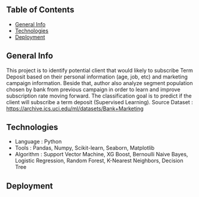 ## Table of Contents
* [General Info](#general-info)
* [Technologies](#technologies)
* [Deployment](#deployment)

## General Info
This project is to identify potential client that would likely to subscribe Term Deposit based on their personal information (age, job, etc) and marketing campaign information.
Beside that, author also analyze segment population chosen by bank from previous campaign in order to learn and improve subscription rate moving forward. 
The classification goal is to predict if the client will subscribe a term deposit (Supervised Learning).
Source Dataset : https://archive.ics.uci.edu/ml/datasets/Bank+Marketing  

## Technologies
* Language : Python
* Tools : Pandas, Numpy, Scikit-learn, Seaborn, Matplotlib
* Algorithm : Support Vector Machine, XG Boost, Bernoulli Naive Bayes, Logistic Regression, Random Forest, K-Nearest Neighbors, Decision Tree

## Deployment
